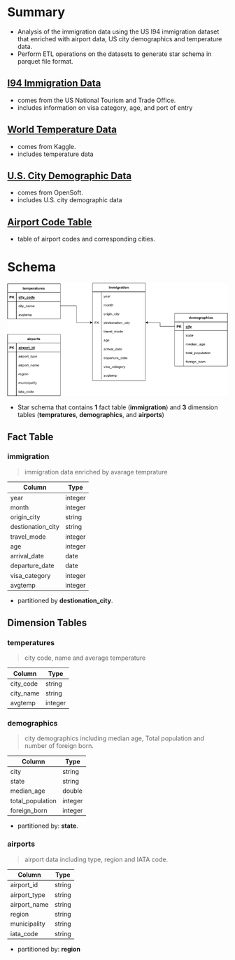 # Summary

- Analysis of the immigration data using the US I94 immigration dataset that enriched with airport data, US city demographics and temperature data.
- Perform ETL operations on the datasets to generate star schema in parquet file format.


## [I94 Immigration Data](https://travel.trade.gov/research/reports/i94/historical/2016.html)
- comes from the US National Tourism and Trade Office. 
- includes information on visa category, age, and port of entry 

## [World Temperature Data](https://www.kaggle.com/berkeleyearth/climate-change-earth-surface-temperature-data)
- comes from Kaggle.
- includes temperature data

## [U.S. City Demographic Data](https://www.kaggle.com/berkeleyearth/climate-change-earth-surface-temperature-data)
- comes from OpenSoft.
- includes U.S. city demographic data

## [Airport Code Table](https://datahub.io/core/airport-codes#data)
- table of airport codes and corresponding cities. 


# Schema 
![](immigration_schema.png)
- Star schema that contains **1** fact table (**immigration**) and **3** dimension tables (**tempratures**, **demographics**, and **airports**)

## Fact Table
### immigration
> immigration data enriched by avarage temprature

| Column | Type |
| ------ | ----- |
| year | integer |
| month| integer|
| origin_city| string|
| destionation_city| string |
| travel_mode| integer |
| age| integer |
| arrival_date| date |
| departure_date| date |
| visa_category| integer |
| avgtemp| integer |

- partitioned by **destionation_city**.


## Dimension Tables

### temperatures
> city code, name and average temperature

| Column | Type |
| ------ | ----- |
| city_code | string|
| city_name| string|
| avgtemp| integer |

### demographics 
> city demographics including median age, Total population and number of foreign born.

| Column | Type |
| ------ | ----- |
| city | string|
| state| string|
| median_age| double|
| total_population| integer |
| foreign_born| integer|

- partitioned by: **state**.


### airports
> airport data including type, region and IATA code.

| Column | Type |
| ------ | ----- |
| airport_id | string|
| airport_type| string |
| airport_name| string |
| region| string| 
| municipality| string| 
| iata_code| string |

- partitioned by: **region** 
